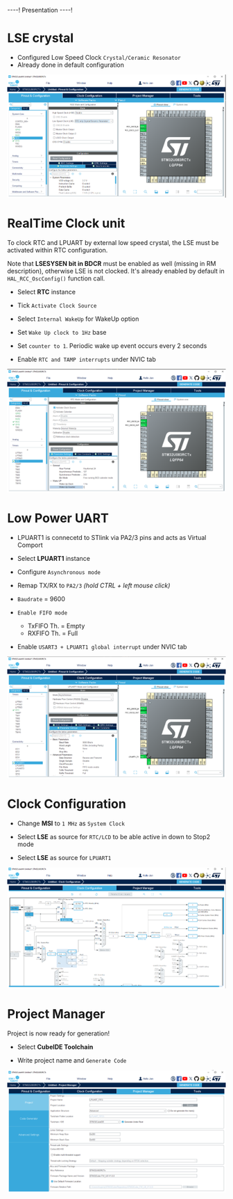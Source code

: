----!
Presentation
----!

# LSE crystal
- Configured Low Speed Clock `Crystal/Ceramic Resonator`
- Already done in default configuration 

![image](./img/LSE.png)


# RealTime Clock unit
To clock RTC and LPUART by external low speed crystal, the LSE must be activated within RTC configuration.
<p> </p>

Note that **LSESYSEN bit in BDCR** must be enabled as well (missing in RM description), otherwise LSE is not clocked. It's already enabled by default in `HAL_RCC_OscConfig()` function call.

- Select **RTC** instance
  
- Tick `Activate Clock Source`

- Select `Internal WakeUp` for WakeUp option
  
- Set `Wake Up clock to 1Hz` base
  
- Set `counter to 1`. Periodic wake up event occurs every 2 seconds

- Enable `RTC and TAMP interrupts` under NVIC tab

![image](./img/RTC.png)

# Low Power UART
- LPUART1 is connecetd to STlink via PA2/3 pins and acts as Virtual Comport

- Select **LPUART1** instance
  
- Configure `Asynchronous mode`

- Remap TX/RX to `PA2/3` *(hold CTRL + left mouse click)*

- `Baudrate` = 9600​

- `Enable FIFO mode`​
  - TxFIFO Th. = Empty​
  - RXFIFO Th. = Full

- Enable `USART3 + LPUART1 global interrupt` under NVIC tab

![image](./img/LPUART.png)

# Clock Configuration
- Change **MSI** to `1 MHz` as `System Clock`
  
- Select **LSE** as source for `RTC/LCD` to be able active in down to Stop2 mode

- Select **LSE** as source for `LPUART1`
<p> </p>

![image](./img/clock.png)

# Project Manager
Project is now ready for generation!

- Select **CubeIDE Toolchain**

- Write project name and `Generate Code`
  
![image](./img/generate_project.png)
  